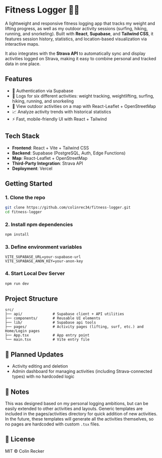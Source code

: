 # Fitness Logger 🏋️‍♂️

A lightweight and responsive fitness logging app that tracks my weight and lifting progress, as well as my outdoor activity sessions (surfing, hiking, running, and snorkeling). Built with **React**, **Supabase**, and **Tailwind CSS**, it features session history, statistics, and location-based visualization via interactive maps.

It also integrates with the **Strava API** to automatically sync and display activities logged on Strava, making it easy to combine personal and tracked data in one place.

## Features

- 🔐 Authentication via Supabase
- 📓 Logs for six different activities: weight tracking, weightlifting, surfing, hiking, running, and snorkeling
- 📍 View outdoor activities on a map with React-Leaflet + OpenStreetMap
- 📈 Analyze activity trends with historical statistics
- ⚡  Fast, mobile-friendly UI with React + Tailwind

## Tech Stack

- **Frontend**: React + Vite + Tailwind CSS
- **Backend**: Supabase (PostgreSQL, Auth, Edge Functions)
- **Map**: React-Leaflet + OpenStreetMap
- **Third-Party Integration**: Strava API
- **Deployment**: Vercel

## Getting Started

### 1. Clone the repo

```bash
git clone https://github.com/colinrec34/fitness-logger.git
cd fitness-logger
```

### 2. Install npm dependencies
```bash
npm install
```

### 3. Define environment variables
```
VITE_SUPABASE_URL=your-supabase-url
VITE_SUPABASE_ANON_KEY=your-anon-key
```

### 4. Start Local Dev Server
```bash
npm run dev
```

## Project Structure
```
src/
├── api/              # Supabase client + API utilities
├── components/       # Reusable UI elements
├── lib/              # Supabase api tools
├── pages/            # Activity pages (lifting, surf, etc.) and Home/Login pages
├── App.tsx           # App entry point
└── main.tsx          # Vite entry file
```

## 🔮 Planned Updates
- Activity editing and deletion
- Admin dashboard for managing activities (including Strava-connected types) with no hardcoded logic

## 📌 Notes
This was designed based on my personal logging ambitions, but can be easily extended to other activities and layouts. Generic templates are included in the pages/activities directory for quick addition of new activities. In the future, these templates will generate all the activities themselves, so no pages are hardcoded with custom ```.tsx``` files.

## 📄 License
MIT © Colin Recker